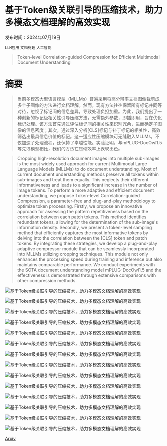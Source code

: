 # 基于Token级关联引导的压缩技术，助力多模态文档理解的高效实现

发布时间：2024年07月19日

`LLM应用` `文档处理` `人工智能`

> Token-level Correlation-guided Compression for Efficient Multimodal Document Understanding

# 摘要

> 当前多模态大型语言模型（MLLMs）普遍采用将高分辨率文档图像裁剪成多个子图像的方法进行文档理解。然而，现有方法往往保留所有标记并同等对待，忽视了标记间的信息差异，导致处理负担加重。为此，我们提出了一种创新的标记级相关性引导压缩方法，无需额外参数，即插即用，旨在优化标记处理。该方法首先通过评估标记间的相关性来识别冗余，进而确定子图像的信息密度；其次，通过深入分析[CLS]标记与补丁标记的相关性，高效筛选出最具信息价值的标记。这一适应性压缩模块可无缝融入MLLMs，不仅加速了处理流程，还保持了卓越性能。实验证明，与mPLUG-DocOwl1.5等先进模型相比，我们的方法在压缩效率上表现出色。

> Cropping high-resolution document images into multiple sub-images is the most widely used approach for current Multimodal Large Language Models (MLLMs) to do document understanding. Most of current document understanding methods preserve all tokens within sub-images and treat them equally. This neglects their different informativeness and leads to a significant increase in the number of image tokens. To perform a more adaptive and efficient document understanding, we propose Token-level Correlation-guided Compression, a parameter-free and plug-and-play methodology to optimize token processing. Firstly, we propose an innovative approach for assessing the pattern repetitiveness based on the correlation between each patch tokens. This method identifies redundant tokens, allowing for the determination of the sub-image's information density. Secondly, we present a token-level sampling method that efficiently captures the most informative tokens by delving into the correlation between the [CLS] token and patch tokens. By integrating these strategies, we develop a plug-and-play adaptive compressor module that can be seamlessly incorporated into MLLMs utilizing cropping techniques. This module not only enhances the processing speed during training and inference but also maintains comparable performance. We conduct experiments with the SOTA document understanding model mPLUG-DocOwl1.5 and the effectiveness is demonstrated through extensive comparisons with other compression methods.

![基于Token级关联引导的压缩技术，助力多模态文档理解的高效实现](../../../paper_images/2407.14439/x1.png)

![基于Token级关联引导的压缩技术，助力多模态文档理解的高效实现](../../../paper_images/2407.14439/x2.png)

![基于Token级关联引导的压缩技术，助力多模态文档理解的高效实现](../../../paper_images/2407.14439/x3.png)

![基于Token级关联引导的压缩技术，助力多模态文档理解的高效实现](../../../paper_images/2407.14439/x4.png)

![基于Token级关联引导的压缩技术，助力多模态文档理解的高效实现](../../../paper_images/2407.14439/x5.png)

![基于Token级关联引导的压缩技术，助力多模态文档理解的高效实现](../../../paper_images/2407.14439/x6.png)

![基于Token级关联引导的压缩技术，助力多模态文档理解的高效实现](../../../paper_images/2407.14439/x7.png)

![基于Token级关联引导的压缩技术，助力多模态文档理解的高效实现](../../../paper_images/2407.14439/x8.png)

![基于Token级关联引导的压缩技术，助力多模态文档理解的高效实现](../../../paper_images/2407.14439/x9.png)

![基于Token级关联引导的压缩技术，助力多模态文档理解的高效实现](../../../paper_images/2407.14439/x10.png)

![基于Token级关联引导的压缩技术，助力多模态文档理解的高效实现](../../../paper_images/2407.14439/x11.png)

![基于Token级关联引导的压缩技术，助力多模态文档理解的高效实现](../../../paper_images/2407.14439/x12.png)

![基于Token级关联引导的压缩技术，助力多模态文档理解的高效实现](../../../paper_images/2407.14439/x13.png)

![基于Token级关联引导的压缩技术，助力多模态文档理解的高效实现](../../../paper_images/2407.14439/x14.png)

[Arxiv](https://arxiv.org/abs/2407.14439)